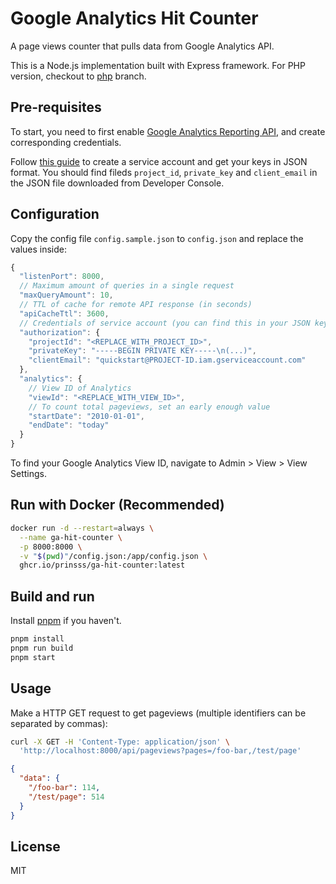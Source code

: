 # Google Analytics Hit Counter

A page views counter that pulls data from Google Analytics API.

This is a Node.js implementation built with Express framework. For PHP version, checkout to [php](https://github.com/printempw/google-analytics-hit-counter/tree/php) branch.

## Pre-requisites

To start, you need to first enable [Google Analytics Reporting API](https://developers.google.com/analytics/devguides/reporting/core/v4), and create corresponding credentials.

Follow [this guide](https://developers.google.com/analytics/devguides/reporting/core/v4/quickstart/service-py#1_enable_the_api) to create a service account and get your keys in JSON format. You should find fileds `project_id`, `private_key` and `client_email` in the JSON file downloaded from Developer Console.

## Configuration

Copy the config file `config.sample.json` to `config.json` and replace the values inside:

```js
{
  "listenPort": 8000,
  // Maximum amount of queries in a single request
  "maxQueryAmount": 10,
  // TTL of cache for remote API response (in seconds)
  "apiCacheTtl": 3600,
  // Credentials of service account (you can find this in your JSON key file)
  "authorization": {
    "projectId": "<REPLACE_WITH_PROJECT_ID>",
    "privateKey": "-----BEGIN PRIVATE KEY-----\n(...)",
    "clientEmail": "quickstart@PROJECT-ID.iam.gserviceaccount.com"
  },
  "analytics": {
    // View ID of Analytics
    "viewId": "<REPLACE_WITH_VIEW_ID>",
    // To count total pageviews, set an early enough value
    "startDate": "2010-01-01",
    "endDate": "today"
  }
}
```

To find your Google Analytics View ID, navigate to Admin > View > View Settings.

## Run with Docker (Recommended)

```bash
docker run -d --restart=always \
  --name ga-hit-counter \
  -p 8000:8000 \
  -v "$(pwd)"/config.json:/app/config.json \
  ghcr.io/prinsss/ga-hit-counter:latest
```

## Build and run

Install [pnpm](https://pnpm.io/) if you haven't.

```bash
pnpm install
pnpm run build
pnpm start
```

## Usage

Make a HTTP GET request to get pageviews (multiple identifiers can be separated by commas):

```bash
curl -X GET -H 'Content-Type: application/json' \
  'http://localhost:8000/api/pageviews?pages=/foo-bar,/test/page'
```

```json
{
  "data": {
    "/foo-bar": 114,
    "/test/page": 514
  }
}
```

## License

MIT
